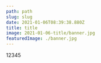 ```yaml
---
path: path
slug: slug
date: 2021-01-06T08:39:38.880Z
title: title
image: 2021-01-06-title/banner.jpg
featuredImage: ./banner.jpg
---
```

12345